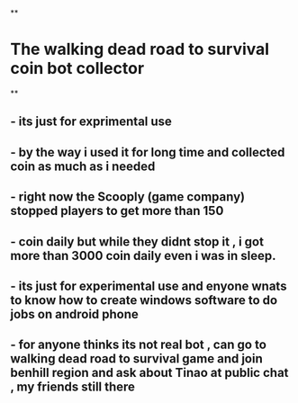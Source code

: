 **

# The walking dead road to survival coin bot collector

**

## - its just for exprimental use

## - by the way i used it for long time and collected coin as much as i   needed

## - right now the Scooply (game company) stopped players to get more than 150

## - coin daily but while they didnt stop it , i got more than 3000 coin daily even i was in sleep.

## - its just for experimental use and enyone wnats to know how to create windows software to do jobs on android phone

## - for anyone thinks its not real bot , can go to walking dead road to survival game and join benhill region and ask about Tinao at public chat , my friends still there

